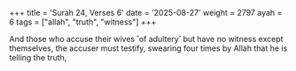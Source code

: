 +++
title = 'Surah 24, Verses 6'
date = '2025-08-27'
weight = 2797
ayah = 6
tags = ["allah", "truth", "witness"]
+++

And those who accuse their wives ˹of adultery˺ but have no witness except themselves, the accuser must testify, swearing four times by Allah that he is telling the truth,